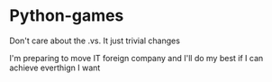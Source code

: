 # Python-games

Don't care about the .vs. It just trivial changes

I'm preparing to move IT foreign company and I'll do my best if I can achieve everthign I want
